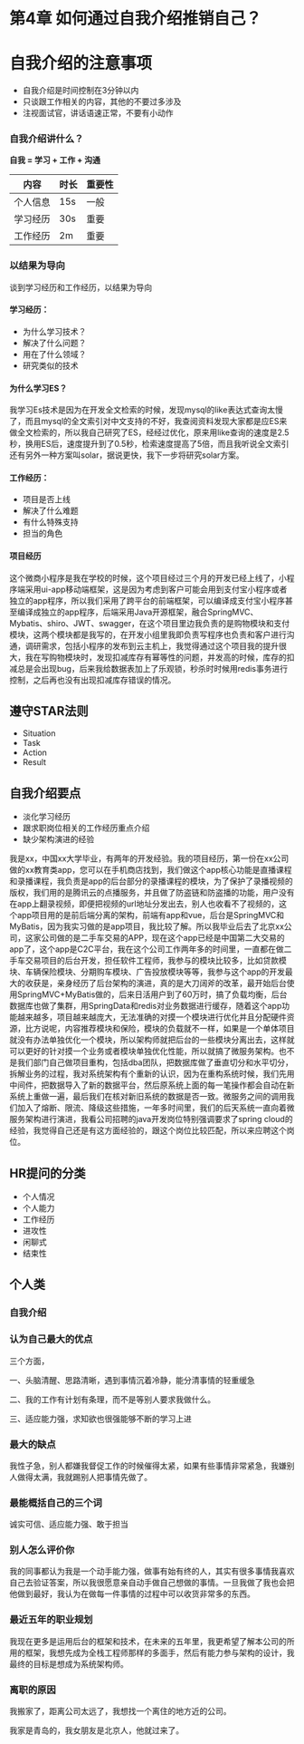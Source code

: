 # 第4章 如何通过自我介绍推销自己？

# 自我介绍的注意事项

- 自我介绍是时间控制在3分钟以内
- 只谈跟工作相关的内容，其他的不要过多涉及
- 注视面试官，讲话语速正常，不要有小动作

### 自我介绍讲什么？

**自我 = 学习 + 工作 + 沟通**

| 内容     | 时长 | 重要性 |
| -------- | ---- | ------ |
| 个人信息 | 15s  | 一般   |
| 学习经历 | 30s  | 重要   |
| 工作经历 | 2m   | 重要   |

### 以结果为导向

谈到学习经历和工作经历，以结果为导向

#### 学习经历：

- 为什么学习技术？
- 解决了什么问题？
- 用在了什么领域？
- 研究类似的技术

#### 为什么学习ES？

我学习Es技术是因为在开发全文检索的时候，发现mysql的like表达式查询太慢了，而且mysql的全文索引对中文支持的不好，我查阅资料发现大家都是应ES来做全文检索的，所以我自己研究了ES，经经过优化，原来用like查询的速度是2.5秒，换用ES后，速度提升到了0.5秒，检索速度提高了5倍，而且我听说全文索引还有另外一种方案叫solar，据说更快，我下一步将研究solar方案。

#### 工作经历：

- 项目是否上线
- 解决了什么难题
- 有什么特殊支持
- 担当的角色

#### 项目经历

这个微商小程序是我在学校的时候，这个项目经过三个月的开发已经上线了，小程序端采用ui-app移动端框架，这是因为考虑到客户可能会用到支付宝小程序或者独立的app程序，所以我们采用了跨平台的前端框架，可以编译成支付宝小程序甚至编译成独立的app程序，后端采用Java开源框架，融合SpringMVC、Mybatis、shiro、JWT、swagger，在这个项目里边我负责的是购物模块和支付模块，这两个模块都是我写的，在开发小组里我即负责写程序也负责和客户进行沟通，调研需求，包括小程序的发布到云主机上，我觉得通过这个项目我的提升很大，我在写购物模块时，发现扣减库存有幂等性的问题，并发高的时候，库存的扣减总是会出现bug，后来我给数据表加上了乐观锁，秒杀时时候用redis事务进行控制，之后再也没有出现扣减库存错误的情况。



## 遵守STAR法则

- Situation
- Task
- Action
- Result



## 自我介绍要点

- 淡化学习经历
- 跟求职岗位相关的工作经历重点介绍
- 缺少架构演进的经验



我是xx，中国xx大学毕业，有两年的开发经验。我的项目经历，第一份在xx公司做的xx教育类app，您可以在手机商店找到，我们做这个app核心功能是直播课程和录播课程，我负责是app的后台部分的录播课程的模块，为了保护了录播视频的版权，我们用的是腾讯云的点播服务，并且做了防盗链和防盗播的功能，用户没有在app上翻录视频，即便把视频的url地址分发出去，别人也收看不了视频的，这个app项目用的是前后端分离的架构，前端有app和vue，后台是SpringMVC和MyBatis，因为我实习做的是app项目，我比较了解。所以我毕业后去了北京xx公司，这家公司做的是二手车交易的APP，现在这个app已经是中国第二大交易的app了，这个app是C2C平台，我在这个公司工作两年多的时间里，一直都在做二手车交易项目的后台开发，担任软件工程师，我参与的模块比较多，比如贷款模块、车辆保险模块、分期购车模块、广告投放模块等等，我参与这个app的开发最大的收获是，亲身经历了后台架构的演进，真的是大刀阔斧的改革，最开始后台使用SpringMVC+MyBatis做的，后来日活用户到了60万时，搞了负载均衡，后台数据库也做了集群，用SpringData和redis对业务数据进行缓存，随着这个app功能越来越多，项目越来越庞大，无法准确的对摸一个模块进行优化并且分配硬件资源，比方说呢，内容推荐模块和保险，模块的负载就不一样，如果是一个单体项目就没有办法单独优化一个模块，所以架构师就把后台的一些模块分离出去，这样就可以更好的针对摸一个业务或者模块单独优化性能，所以就搞了微服务架构。也不是我们部门自己做项目重构，包括dba团队，把数据库做了垂直切分和水平切分，拆解业务的过程，我对系统架构有个重新的认识，因为在重构系统时候，我们先用中间件，把数据导入了新的数据平台，然后原系统上面的每一笔操作都会自动在新系统上重做一遍，最后我们在核对新旧系统的数据是否一致。微服务之间的调用我们加入了熔断、限流、降级这些措施，一年多时间里，我们的后天系统一直向着微服务架构进行演进，我看公司招聘的java开发岗位特别强调要求了spring cloud的经验，我觉得自己还是有这方面经验的，跟这个岗位比较匹配，所以来应聘这个岗位。



## HR提问的分类

- 个人情况
- 个人能力
- 工作经历
- 进攻性
- 闲聊式
- 结束性



## 个人类

### 自我介绍



### 认为自己最大的优点

三个方面，

一、头脑清醒、思路清晰，遇到事情沉着冷静，能分清事情的轻重缓急

二、我的工作有计划有条理，而不是等别人要求我做什么。

三、适应能力强，求知欲也很强能够不断的学习上进

### 最大的缺点

我性子急，别人都嫌我督促工作的时候催得太紧，如果有些事情非常紧急，我嫌别人做得太满，我就踢别人把事情先做了。

### 最能概括自己的三个词

诚实可信、适应能力强、敢于担当

### 别人怎么评价你

我的同事都认为我是一个动手能力强，做事有始有终的人，其实有很多事情我喜欢自己去验证答案，所以我很愿意亲自动手做自己想做的事情。一旦我做了我也会把他做到最好，我认为在做每一件事情的过程中可以收货非常多的东西。

### 最近五年的职业规划

我现在更多是运用后台的框架和技术，在未来的五年里，我更希望了解本公司的所用的框架，我想先成为全栈工程师那样的多面手，然后有能力参与架构的设计，我最终的目标是想成为系统架构师。

### 离职的原因

我搬家了，距离公司太远了，我想找一个离住的地方近的公司。

我家是青岛的，我女朋友是北京人，他就过来了。

